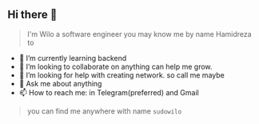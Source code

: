 ## Hi there 👋
> I'm Wilo a software engineer 
> you may know me by name Hamidreza to

- 🌱 I’m currently learning backend
- 👯 I’m looking to collaborate on anything can help me grow.
- 🤔 I’m looking for help with creating network. so call me maybe
- 💬 Ask me about anything
- 📫 How to reach me: in Telegram(preferred) and Gmail
> you can find me anywhere with name `sudowilo`

<!--
**sudowilo/sudowilo** is a ✨ _special_ ✨ repository because its `README.md` (this file) appears on your GitHub profile.

Here are some ideas to get you started:

- 🔭 I’m currently working on ...
- 🌱 I’m currently learning ...
- 👯 I’m looking to collaborate on ...
- 🤔 I’m looking for help with ...
- 💬 Ask me about ...
- 📫 How to reach me: ...
- 😄 Pronouns: ...
- ⚡ Fun fact: ...
-->

